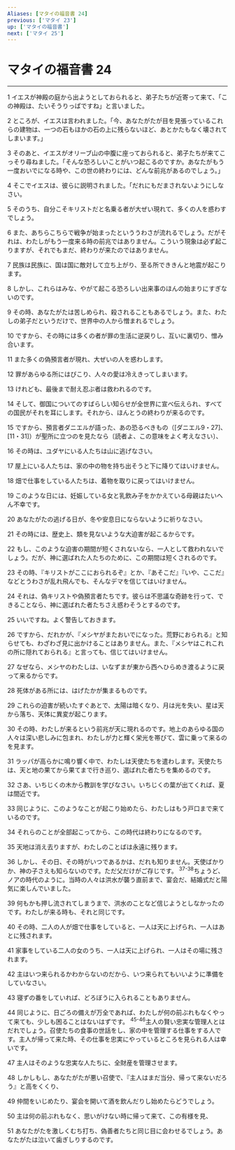 ```yaml
---
Aliases: [マタイの福音書 24]
previous: ['マタイ 23']
up: ['マタイの福音書']
next: ['マタイ 25']
---
```

# マタイの福音書 24

***




1 
イエスが神殿の庭から出ようとしておられると、弟子たちが近寄って来て、「この神殿は、たいそうりっぱですね」と言いました。 



2 
ところが、イエスは言われました。「今、あなたがたが目を見張っているこれらの建物は、一つの石もほかの石の上に残らないほど、あとかたもなく壊されてしまいます。」 



3 
そのあと、イエスがオリーブ山の中腹に座っておられると、弟子たちが来てこっそり尋ねました。「そんな恐ろしいことがいつ起こるのですか。あなたがもう一度おいでになる時や、この世の終わりには、どんな前兆があるのでしょう。」 



4 
そこでイエスは、彼らに説明されました。「だれにもだまされないようにしなさい。 



5 
そのうち、自分こそキリストだと名乗る者が大ぜい現れて、多くの人を惑わすでしょう。 



6 
また、あちらこちらで戦争が始まったといううわさが流れるでしょう。だがそれは、わたしがもう一度来る時の前兆ではありません。こういう現象は必ず起こりますが、それでもまだ、終わりが来たのではありません。 



7 
民族は民族に、国は国に敵対して立ち上がり、至る所でききんと地震が起こります。 



8 
しかし、これらはみな、やがて起こる恐ろしい出来事のほんの始まりにすぎないのです。 



9 
その時、あなたがたは苦しめられ、殺されることもあるでしょう。また、わたしの弟子だというだけで、世界中の人から憎まれるでしょう。 



10 
ですから、その時には多くの者が罪の生活に逆戻りし、互いに裏切り、憎み合います。 



11 
また多くの偽預言者が現れ、大ぜいの人を惑わします。 



12 
罪があらゆる所にはびこり、人々の愛は冷えきってしまいます。 



13 
けれども、最後まで耐え忍ぶ者は救われるのです。 



14 
そして、御国についてのすばらしい知らせが全世界に宣べ伝えられ、すべての国民がそれを耳にします。それから、ほんとうの終わりが来るのです。 



15 
ですから、預言者ダニエルが語った、あの恐るべきもの（[ダニエル9・27]、[11・31]）が聖所に立つのを見たなら〔読者よ、この意味をよく考えなさい〕、 



16 
その時は、ユダヤにいる人たちは山に逃げなさい。 



17 
屋上にいる人たちは、家の中の物を持ち出そうと下に降りてはいけません。 



18 
畑で仕事をしている人たちは、着物を取りに戻ってはいけません。 



19 
このような日には、妊娠している女と乳飲み子をかかえている母親はたいへん不幸です。 



20 
あなたがたの逃げる日が、冬や安息日にならないように祈りなさい。 



21 
その時には、歴史上、類を見ないような大迫害が起こるからです。 



22 
もし、このような迫害の期間が短くされないなら、一人として救われないでしょう。だが、神に選ばれた人たちのために、この期間は短くされるのです。 



23 
その時、『キリストがここにおられるぞ』とか、『あそこだ』『いや、ここだ』などとうわさが乱れ飛んでも、そんなデマを信じてはいけません。 



24 
それは、偽キリストや偽預言者たちです。彼らは不思議な奇跡を行って、できることなら、神に選ばれた者たちさえ惑わそうとするのです。 



25 
いいですね。よく警告しておきます。 



26 
ですから、だれかが、『メシヤがまたおいでになった。荒野におられる』と知らせても、わざわざ見に出かけることはありません。また、『メシヤはこれこれの所に隠れておられる』と言っても、信じてはいけません。 



27 
なぜなら、メシヤのわたしは、いなずまが東から西へひらめき渡るように戻って来るからです。 



28 
死体がある所には、はげたかが集まるものです。 



29 
これらの迫害が続いたすぐあとで、太陽は暗くなり、月は光を失い、星は天から落ち、天体に異変が起こります。 



30 
その時、わたしが来るという前兆が天に現れるのです。地上のあらゆる国の人々は深い悲しみに包まれ、わたしが力と輝く栄光を帯びて、雲に乗って来るのを見ます。 



31 
ラッパが高らかに鳴り響く中で、わたしは天使たちを遣わします。天使たちは、天と地の果てから果てまで行き巡り、選ばれた者たちを集めるのです。 



32 
さあ、いちじくの木から教訓を学びなさい。いちじくの葉が出てくれば、夏は間近です。 



33 
同じように、このようなことが起こり始めたら、わたしはもう戸口まで来ているのです。 



34 
それらのことが全部起こってから、この時代は終わりになるのです。 



35 
天地は消え去りますが、わたしのことばは永遠に残ります。 



36 
しかし、その日、その時がいつであるかは、だれも知りません。天使ばかりか、神の子さえも知らないのです。ただ父だけがご存じです。 <sup class="versenum">37-38</sup>ちょうど、ノアの時代のように。当時の人々は洪水が襲う直前まで、宴会だ、結婚式だと陽気に楽しんでいました。 



39 
何もかも押し流されてしまうまで、洪水のことなど信じようとしなかったのです。わたしが来る時も、それと同じです。 



40 
その時、二人の人が畑で仕事をしていると、一人は天に上げられ、一人はあとに残されます。 



41 
家事をしている二人の女のうち、一人は天に上げられ、一人はその場に残されます。 



42 
主はいつ来られるかわからないのだから、いつ来られてもいいように準備をしていなさい。 



43 
寝ずの番をしていれば、どろぼうに入られることもありません。 



44 
同じように、日ごろの備えが万全であれば、わたしが何の前ぶれもなくやって来ても、少しも困ることはないはずです。 <sup class="versenum">45-46</sup>主人の賢い忠実な管理人とはだれでしょう。召使たちの食事の世話をし、家の中を管理する仕事をする人です。主人が帰って来た時、その仕事を忠実にやっているところを見られる人は幸いです。 



47 
主人はそのような忠実な人たちに、全財産を管理させます。 



48 
しかしもし、あなたがたが悪い召使で、『主人はまだ当分、帰って来ないだろう』と高をくくり、 



49 
仲間をいじめたり、宴会を開いて酒を飲んだりし始めたらどうでしょう。 



50 
主は何の前ぶれもなく、思いがけない時に帰って来て、この有様を見、 



51 
あなたがたを激しくむち打ち、偽善者たちと同じ目に会わせるでしょう。あなたがたは泣いて歯ぎしりするのです。
